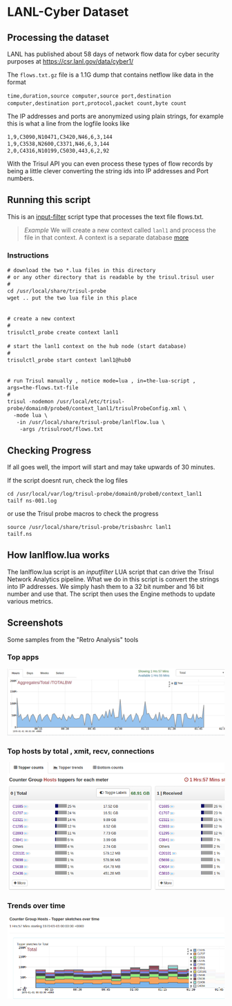 LANL-Cyber Dataset 
=============

## Processing the dataset 

LANL has published about 58 days of network flow data for cyber security purposes at
https://csr.lanl.gov/data/cyber1/

The `flows.txt.gz` file is a 1.1G dump that contains netflow like data in the format

`time,duration,source computer,source port,destination computer,destination port,protocol,packet count,byte count`

The IP addresses and ports are anonymized using plain strings, for example this is what a line from the logfile looks like 

````
1,9,C3090,N10471,C3420,N46,6,3,144
1,9,C3538,N2600,C3371,N46,6,3,144
2,0,C4316,N10199,C5030,443,6,2,92
````

With the Trisul API you can even process these types of flow records by being a little clever converting the string ids into IP addresses and Port numbers. 

## Running this script 

This is an [input-filter](https://www.trisul.org/docs/lua/inputfilter.html) script type that processes the text file flows.txt.


> *Example* We will create a new context called `lanl1` and process the file in that context. A context is a separate database [more](https://www.trisul.org/docs/ug/domain/index.html#contexts)


### Instructions  

````
# download the two *.lua files in this directory
# or any other directory that is readable by the trisul.trisul user 
#
cd /usr/local/share/trisul-probe
wget .. put the two lua file in this place 


# create a new context
#
trisulctl_probe create context lanl1

# start the lanl1 context on the hub node (start database)
#
trisulctl_probe start context lanl1@hub0 


# run Trisul manually , notice mode=lua , in=the-lua-script , args=the-flows.txt-file
#
trisul -nodemon /usr/local/etc/trisul-probe/domain0/probe0/context_lanl1/trisulProbeConfig.xml \
  -mode lua \
   -in /usr/local/share/trisul-probe/lanlflow.lua \
    -args /trisulroot/flows.txt

````


## Checking Progress 


If all goes well, the import will start and may take upwards of 30 minutes. 

If the script doesnt run, check the log files 

````
cd /usr/local/var/log/trisul-probe/domain0/probe0/context_lanl1
tailf ns-001.log

````

or use the Trisul probe macros to check the progress 

````
source /usr/local/share/trisul-probe/trisbashrc lanl1
tailf.ns
````


## How lanlflow.lua works

The lanlflow.lua script is an *inputfilter* LUA script that can drive the Trisul Network Analytics pipeline. 
What we do in this script is convert the strings into IP addresses. We simply hash them to a 32 bit number and 16 bit number and use that.  The script then uses the Engine methods to update various metrics.



## Screenshots

Some samples from the "Retro Analysis" tools 

### Top apps 

![Showing Top Applications](la1.png)

### Top hosts by total , xmit, recv, connections  

![Showing Top hosts by total, recv, transmot ](la2.png)

### Trends over time 

![Trends ](la3.png)



